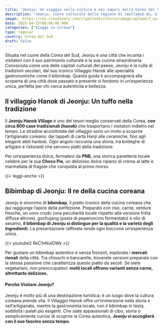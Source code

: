 ```yaml
---
title: 'Jeonju: Un viaggio nella cultura e nei sapori della Corea del Sud'
description: "Jeonju, cuore culturale della regione di Jeollabuk-do, è una destinazione imperdibile per chi desidera immergersi nelle tradizioni, nell’architettura e nella gastronomia della Corea del Sud. Famosa per il suo incantevole Villaggio Hanok e il rinomato bibimbap, Jeonju offre un’esperienza autentica che unisce storia, artigianato e sapori indimenticabili."
image:  https://res.cloudinary.com/ilgattodicitturin/image/upload/f_auto,q_auto,w_800,dpr_auto/v1657123237/Articoli/Corea/jeonju-hanok-village_zdu1a1.jpg
date: 2025-04-15T00:00:00.000
categories: ["Viaggi in Coreaa"]
type: regular
country: Corea del Sud
draft: false
---
```

Situata nel cuore della Corea del Sud, Jeonju è una città che incanta i visitatori con il suo patrimonio culturale e la sua cucina straordinaria. Conosciuta come una delle capitali culturali del paese, Jeonju è la culla di tradizioni secolari, dal suo iconico Villaggio Hanok alle specialità gastronomiche come il bibimbap. Questa guida ti accompagnerà alla scoperta di una città dove passato e presente si fondono in un’esperienza unica, perfetta per chi cerca autenticità e bellezza.

## Il villaggio Hanok di Jeonju: Un tuffo nella tradizione
Il **Jeonju Hanok Village** è uno dei tesori meglio conservati della Corea, **con circa 800 case tradizionali (hanok)** che trasportano i visitatori indietro nel tempo. Le stradine acciottolate del villaggio sono un invito a scoprire l’artigianato coreano: dai tappeti di carta Hanji alle ceramiche, fino agli eleganti abiti hanbok. Ogni angolo racconta una storia, tra botteghe di artigiani e ristoranti che servono piatti della tradizione.

Per un’esperienza dolce, fermatevi da **PNB**, una storica panetteria locale celebre per la sua **Choco Pie**, un delizioso dolce ripieno di crema al latte e marmellata di fragole che conquista al primo morso.

{{< leggi-anche >}}

## Bibimbap di Jeonju: Il re della cucina coreana
Jeonju è sinonimo di **bibimbap**, il piatto iconico della cucina coreana che qui raggiunge l’apice della perfezione. Preparato con riso, carne, verdure fresche, un uovo crudo (una peculiarità locale rispetto alla versione fritta diffusa altrove), gochujang (pasta di peperoncino fermentato) e olio di sesamo, **il bibimbap di Jeonju si distingue per la qualità e la varietà degli ingredienti.** La presentazione raffinata rende ogni boccone un’esperienza unica.

{{< youtube2 RkC1nNuiOWk >}}

Per gustare un bibimbap autentico e senza fronzoli, esplorate i **mercati rionali** della città. Tra chioschi e bancarelle, troverete versioni preparate con la stessa passione che caratterizza questo piatto da secoli. Se siete vegetariani, non preoccupatevi: **molti locali offrono varianti senza carne, altrettanto deliziose.**

#### Perché Visitare Jeonju?
Jeonju è molto più di una destinazione turistica: è un luogo dove la cultura coreana prende vita. Il Villaggio Hanok offre un’immersione nella storia e nell’artigianato, mentre la gastronomia locale, con il bibimbap in testa, soddisfa i palati più esigenti. Che siate appassionati di cibo, storia o semplicemente curiosi di scoprire la Corea autentica, **Jeonju vi accoglierà con il suo fascino senza tempo.**

 